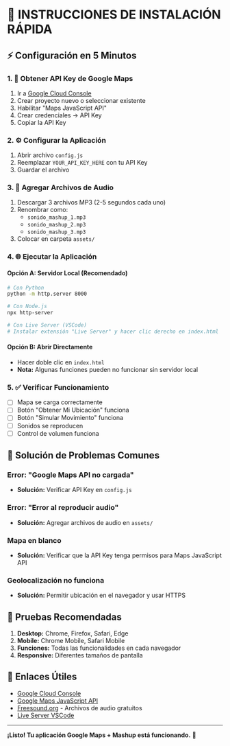 # 🚀 INSTRUCCIONES DE INSTALACIÓN RÁPIDA

## ⚡ Configuración en 5 Minutos

### 1. 🔑 Obtener API Key de Google Maps
1. Ir a [Google Cloud Console](https://console.cloud.google.com/)
2. Crear proyecto nuevo o seleccionar existente
3. Habilitar "Maps JavaScript API"
4. Crear credenciales → API Key
5. Copiar la API Key

### 2. ⚙️ Configurar la Aplicación
1. Abrir archivo `config.js`
2. Reemplazar `YOUR_API_KEY_HERE` con tu API Key
3. Guardar el archivo

### 3. 🎵 Agregar Archivos de Audio
1. Descargar 3 archivos MP3 (2-5 segundos cada uno)
2. Renombrar como:
   - `sonido_mashup_1.mp3`
   - `sonido_mashup_2.mp3` 
   - `sonido_mashup_3.mp3`
3. Colocar en carpeta `assets/`

### 4. 🌐 Ejecutar la Aplicación

#### Opción A: Servidor Local (Recomendado)
```bash
# Con Python
python -m http.server 8000

# Con Node.js
npx http-server

# Con Live Server (VSCode)
# Instalar extensión "Live Server" y hacer clic derecho en index.html
```

#### Opción B: Abrir Directamente
- Hacer doble clic en `index.html`
- **Nota:** Algunas funciones pueden no funcionar sin servidor local

### 5. ✅ Verificar Funcionamiento
- [ ] Mapa se carga correctamente
- [ ] Botón "Obtener Mi Ubicación" funciona
- [ ] Botón "Simular Movimiento" funciona
- [ ] Sonidos se reproducen
- [ ] Control de volumen funciona

## 🐛 Solución de Problemas Comunes

### Error: "Google Maps API no cargada"
- **Solución:** Verificar API Key en `config.js`

### Error: "Error al reproducir audio"
- **Solución:** Agregar archivos de audio en `assets/`

### Mapa en blanco
- **Solución:** Verificar que la API Key tenga permisos para Maps JavaScript API

### Geolocalización no funciona
- **Solución:** Permitir ubicación en el navegador y usar HTTPS

## 📱 Pruebas Recomendadas

1. **Desktop:** Chrome, Firefox, Safari, Edge
2. **Mobile:** Chrome Mobile, Safari Mobile
3. **Funciones:** Todas las funcionalidades en cada navegador
4. **Responsive:** Diferentes tamaños de pantalla

## 🔗 Enlaces Útiles

- [Google Cloud Console](https://console.cloud.google.com/)
- [Google Maps JavaScript API](https://developers.google.com/maps/documentation/javascript)
- [Freesound.org](https://freesound.org/) - Archivos de audio gratuitos
- [Live Server VSCode](https://marketplace.visualstudio.com/items?itemName=ritwickdey.LiveServer)

---

**¡Listo! Tu aplicación Google Maps + Mashup está funcionando.** 🎉
